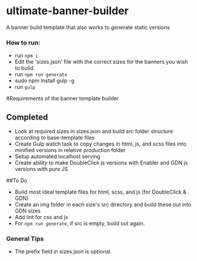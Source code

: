 # ultimate-banner-builder
A banner build template that also works to generate static versions

### How to run:
- run `npm i`
- Edit the 'sizes.json' file with the correct sizes for the banners you wish to build. 
- run `npm run generate`
- sudo npm install gulp -g
- run `gulp`


#Requirements of the banner template builder
## Completed
- Look at required sizes in sizes.json and build src folder structure according to base-template files
- Create Gulp watch task to copy changes in html, js, and scss files into minified versions in relative production folder
- Setup automated localhost serving
- Create ability to make DoubleClick js versions with Enabler and GDN js versions with pure JS

##To Do
- Build most ideal template files for html, scss, and js (for DoubleClick & GDN)
- Create an img folder in each size's src directory and build these out into GDN sizes
- Add lint for css and js
- For `npm run generate`, if src is empty, build out again. 

### General Tips
- The prefix field in sizes.json is optional.
